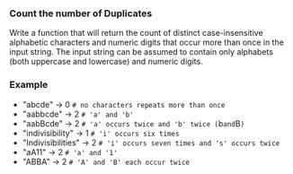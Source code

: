### Count the number of Duplicates
Write a function that will return the count of distinct case-insensitive alphabetic characters and numeric digits that occur more than once in the input string. The input string can be assumed to contain only alphabets (both uppercase and lowercase) and numeric digits.
### Example
- "abcde" -> 0  `# no characters repeats more than once`
- "aabbcde" -> 2  `# 'a' and 'b'`
- "aabBcde" -> 2  `# 'a' occurs twice and 'b' twice (`b` and `B`)`
- "indivisibility" -> 1  `# 'i' occurs six times`
- "Indivisibilities" -> 2  `# 'i' occurs seven times and 's' occurs twice`
- "aA11" -> 2  `# 'a' and '1'`
- "ABBA" -> 2  `# 'A' and 'B' each occur twice`